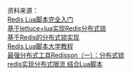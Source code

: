 资料来源：<br/>
[Redis Lua脚本完全入门](https://juejin.cn/post/6885128690150146062)<br/>
[基于lettuce+lua实现Redis分布式锁](https://juejin.cn/post/6844904057920831496?searchId=202307191007499B3244C0BAD99F29F436)<br/>
[基于Redis的分布式锁实现](https://juejin.cn/post/6844903830442737671)<br/>
[Redis Lua脚本大学教程](https://juejin.cn/post/6844903873870561293)<br/>
[最强分布式工具Redisson（一）：分布式锁](https://juejin.cn/post/6961380552519712798)<br/>
[redis实现分布式限流 结合Lua脚本](https://blog.csdn.net/weixin_44912855/article/details/120667603?spm=1001.2014.3001.5501)